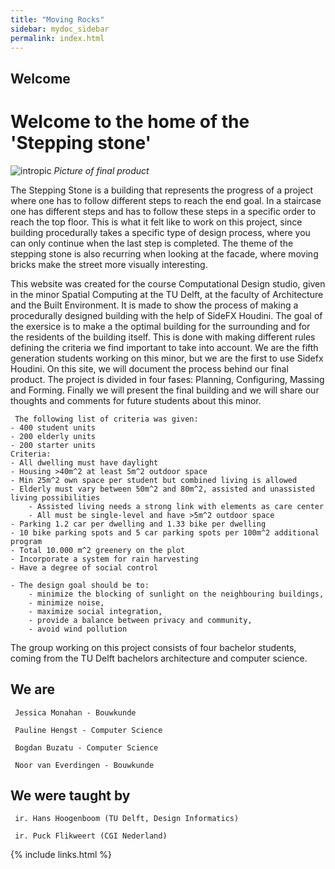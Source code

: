 ```yaml
---
title: "Moving Rocks"
sidebar: mydoc_sidebar
permalink: index.html
---
```


## Welcome

# Welcome to the home of the 'Stepping stone' 

![intropic](_data/pages/images/Image10.jpg) 
*Picture of final product*

The Stepping Stone is a building that represents the progress of a project where one has to follow different steps to reach the end goal. In a staircase one has different steps and has to follow these steps in a specific order to reach the top floor. This is what it felt like to work on this project, since building procedurally takes a specific type of design process, where you can only continue when the last step is completed. The theme of the stepping stone is also recurring when looking at the facade, where moving bricks make the street more visually interesting. 

This website was created for the course Computational Design studio, given in the minor Spatial Computing at the TU Delft, at the faculty of Architecture and the Built Environment. It is made to show the process of making a procedurally designed building with the help of SideFX Houdini. The goal of the exersice is to make a the optimal building for the surrounding and for the residents of the building itself. This is done with making different rules defining the criteria we find important to take into account. We are the fifth generation students working on this minor, but we are the first to use Sidefx Houdini. On this site, we will document the process behind our final product. The project is divided in four fases: Planning, Configuring, Massing and Forming. Finally we will present the final building and we will share our thoughts and comments for future students about this minor.

<pre><code> The following list of criteria was given:
- 400 student units
- 200 elderly units
- 200 starter units
Criteria:
- All dwelling must have daylight
- Housing >40m^2 at least 5m^2 outdoor space
- Min 25m^2 own space per student but combined living is allowed
- Elderly must vary between 50m^2 and 80m^2, assisted and unassisted living possibilities
    - Assisted living needs a strong link with elements as care center
    - All must be single-level and have >5m^2 outdoor space
- Parking 1.2 car per dwelling and 1.33 bike per dwelling
- 10 bike parking spots and 5 car parking spots per 100m^2 additional program
- Total 10.000 m^2 greenery on the plot
- Incorporate a system for rain harvesting
- Have a degree of social control

- The design goal should be to:
    - minimize the blocking of sunlight on the neighbouring buildings,
    - minimize noise,
    - maximize social integration,
    - provide a balance between privacy and community,
    - avoid wind pollution </code></pre>

The group working on this project consists of four bachelor students, coming from the TU Delft bachelors architecture and computer science.

## We are
<pre><code> Jessica Monahan - Bouwkunde </code></pre>
<pre><code> Pauline Hengst - Computer Science </code></pre>
<pre><code> Bogdan Buzatu - Computer Science </code></pre>
<pre><code> Noor van Everdingen - Bouwkunde </code></pre>

## We were taught by
<pre><code> ir. Hans Hoogenboom (TU Delft, Design Informatics) </code></pre>
<pre><code> ir. Puck Flikweert (CGI Nederland) </code></pre>

{% include links.html %}

